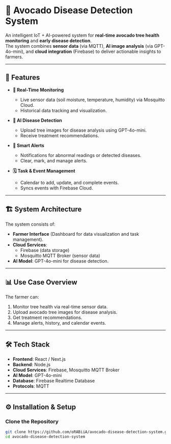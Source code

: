 # 🌱 Avocado Disease Detection System

An intelligent IoT + AI-powered system for **real-time avocado tree health monitoring** and **early disease detection**.  
The system combines **sensor data** (via MQTT), **AI image analysis** (via GPT-4o-mini), and **cloud integration** (Firebase) to deliver actionable insights to farmers.

---

## 📌 Features

- **🌳 Real-Time Monitoring**
  - Live sensor data (soil moisture, temperature, humidity) via Mosquitto Cloud.
  - Historical data tracking and visualization.
  
- **🤖 AI Disease Detection**
  - Upload tree images for disease analysis using GPT-4o-mini.
  - Receive treatment recommendations.

- **🚨 Smart Alerts**
  - Notifications for abnormal readings or detected diseases.
  - Clear, mark, and manage alerts.

- **🗓 Task & Event Management**
  - Calendar to add, update, and complete events.
  - Syncs events with Firebase Cloud.

---

## 🏗 System Architecture

The system consists of:
- **Farmer Interface** (Dashboard for data visualization and task management).
- **Cloud Services**:  
  - Firebase (data storage)  
  - Mosquitto MQTT Broker (sensor data)  
- **AI Model**: GPT-4o-mini for disease detection.

---

## 📊 Use Case Overview

The farmer can:
1. Monitor tree health via real-time sensor data.
2. Upload avocado tree images for disease analysis.
3. Get treatment recommendations.
4. Manage alerts, history, and calendar events.


---

## 🛠 Tech Stack

- **Frontend**: React / Next.js
- **Backend**: Node.js
- **Cloud Services**: Firebase, Mosquitto MQTT Broker
- **AI Model**: GPT-4o-mini
- **Database**: Firebase Realtime Database
- **Protocols**: MQTT

---

## ⚙️ Installation & Setup

### Clone the Repository
```bash
git clone https://github.com/oRABiiA/avocado-disease-detection-system.git
cd avocado-disease-detection-system

